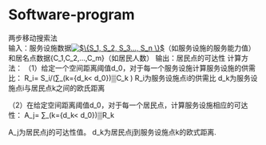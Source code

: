 # Software-program
两步移动搜索法  
输入：服务设施数据<a href="https://www.codecogs.com/eqnedit.php?latex=$\{S_1,&space;S_2,&space;S_3...,&space;S_n&space;\}$" target="_blank"><img src="https://latex.codecogs.com/gif.latex?$\{S_1,&space;S_2,&space;S_3...,&space;S_n&space;\}$" title="$\{S_1, S_2, S_3..., S_n \}$" /></a>（如服务设施的服务能力值）和居名点数据{C_1,C_2,…,C_m}（如居民人数）
输出：居民点的可达性
计算方法：
（1）给定一个空间距离阈值d_0，对于每一个服务设施计算服务设施的供需比：
R_i=  S_i/(∑_(k={d_k< d_0})▒C_k )
R_i为服务设施点i的供需比
d_k为服务设施点i与居民点k之间的欧氏距离

（2）在给定空间距离阈值d_0，对于每一个居民点，计算服务设施相应的可达性：
A_j= ∑_(k={d_k< d_0})▒R_k 

A_j为居民点j的可达性值。
d_k为居民点j到服务设施点k的欧式距离.

